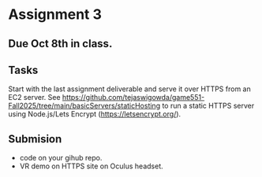 # Assignment 3

## Due Oct 8th in class. 

## Tasks

Start with the last assignment deliverable and serve it over HTTPS from an EC2 server.
See <https://github.com/tejaswigowda/game551-Fall2025/tree/main/basicServers/staticHosting> to run a static HTTPS server using Node.js/Lets Encrypt (<https://letsencrypt.org/>).


## Submision

- code on your gihub repo.
- VR demo on HTTPS site on Oculus headset.

